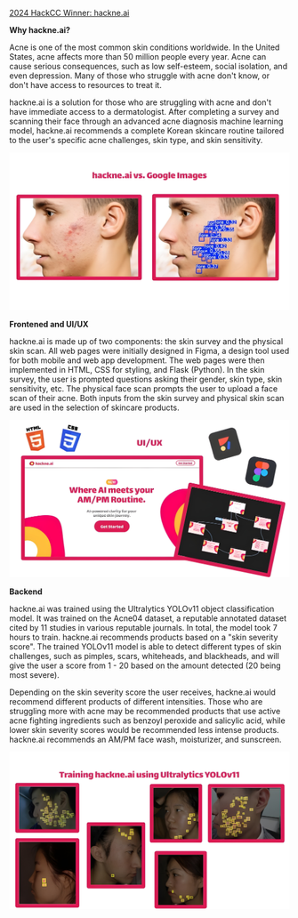 [2024 HackCC Winner: hackne.ai]([https://www.example.com](https://devpost.com/software/hackne-io))

**Why hackne.ai?**

Acne is one of the most common skin conditions worldwide. In the United States, acne affects more than 50 million people every year. Acne can cause serious consequences, such as low self-esteem, social isolation, and even depression. Many of those who struggle with acne don't know, or don't have access to resources to treat it.

hackne.ai is a solution for those who are struggling with acne and don't have immediate access to a dermatologist. After completing a survey and scanning their face through an advanced acne diagnosis machine learning model, hackne.ai recommends a complete Korean skincare routine tailored to the user's specific acne challenges, skin type, and skin sensitivity.

![image_alt](https://github.com/lukietee/hackne.ai/blob/2ada34c3d90dadf8538dd3a03bbc177937f2b34b/acne5%20(1).jpg)

**Frontened and UI/UX**

hackne.ai is made up of two components: the skin survey and the physical skin scan. All web pages were initially designed in Figma, a design tool used for both mobile and web app development. The web pages were then implemented in HTML, CSS for styling, and Flask (Python). In the skin survey, the user is prompted questions asking their gender, skin type, skin sensitivity, etc. The physical face scan prompts the user to upload a face scan of their acne. Both inputs from the skin survey and physical skin scan are used in the selection of skincare products.

![image_alt](https://github.com/lukietee/hackne.ai/blob/41e5066743ae7f1ec1f2a441c678e218b7616fe3/acne1%20(1).jpg)

**Backend**

hackne.ai was trained using the Ultralytics YOLOv11 object classification model. It was trained on the Acne04 dataset, a reputable annotated dataset cited by 11 studies in various reputable journals. In total, the model took 7 hours to train. hackne.ai recommends products based on a "skin severity score". The trained YOLOv11 model is able to detect different types of skin challenges, such as pimples, scars, whiteheads, and blackheads, and will give the user a score from 1 - 20 based on the amount detected (20 being most severe). 

Depending on the skin severity score the user receives, hackne.ai would recommend different products of different intensities. Those who are struggling more with acne may be recommended products that use active acne fighting ingredients such as benzoyl peroxide and salicylic acid, while lower skin severity scores would be recommended less intense products. hackne.ai recommends an AM/PM face wash, moisturizer, and sunscreen.

![image_alt](https://github.com/lukietee/hackne.ai/blob/d7d8437e6daa7d1513511ee76e9c9cee749bff29/acne3%20(1).jpg)
